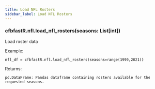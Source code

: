 ```yaml
---
title: Load NFL Rosters
sidebar_label: Load NFL Rosters
---
```


### cfbfastR.nfl.load_nfl_rosters(seasons: List[int])
Load roster data

Example:

    nfl_df = cfbfastR.nfl.load_nfl_rosters(seasons=range(1999,2021))

Returns:

    pd.DataFrame: Pandas dataframe containing rosters available for the requested seasons.



